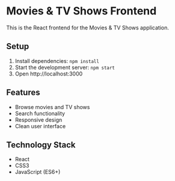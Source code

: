 # Movies & TV Shows Frontend

This is the React frontend for the Movies & TV Shows application.

## Setup
1. Install dependencies: `npm install`
2. Start the development server: `npm start`
3. Open http://localhost:3000

## Features
- Browse movies and TV shows
- Search functionality
- Responsive design
- Clean user interface

## Technology Stack
- React
- CSS3
- JavaScript (ES6+)
